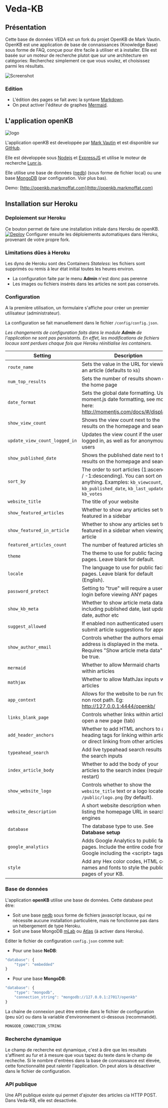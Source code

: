 # Veda-KB

## Présentation

Cette base de données VEDA est un fork du projet OpenKB de Mark Vautin.
OpenKB est une application de base de connaissances (Knowledge Base) sous forme de FAQ, conçue pour être facile à utiliser et à installer.
Elle est basée sur un moteur de recherche plutot que sur une architecture en catégories: 
Recherchez simplement ce que vous voulez, et choisissez parmi les résultats.


![Screenshot](https://raw.githubusercontent.com/mrvautin/mrvautin.github.io/master/images/openkb/openkb_homepage_.png)

### Edition

* L'édition des pages se fait avec la syntaxe [Markdown](http://spec.commonmark.org/).
* On peut activer l'éditeur de graphes [Mermaid](http://knsv.github.io/mermaid/).

## L'application openKB

![logo](https://raw.githubusercontent.com/mrvautin/mrvautin.github.io/master/images/openkb/openkb_logo_small.png)

L'application openKB est developpée par [Mark Vautin](https://github.com/mrvautin) et est disponible sur [GitHub](https://github.com/mrvautin/openKB).

Elle est développée sous [Nodejs](https://nodejs.org/) et [ExpressJS](http://expressjs.com/) et utilise le moteur de recherche [Lunr.js](https://github.com/olivernn/lunr.js/).

Elle utilise une base de données ([nedb](https://github.com/louischatriot/nedb)) (sous forme de fichier local) ou une base [MongoDB](https://www.mongodb.com) (par configuration. Voir plus bas). 

Demo: [http://openkb.markmoffat.com](http://openkb.markmoffat.com)

## Installation sur Heroku

### Deploiement sur Heroku

Ce bouton permet de faire une installation initiale dans Heroku de openKB.
[![Deploy](https://www.herokucdn.com/deploy/button.svg)](https://heroku.com/deploy?template=https://github.com/mrvautin/openKB)
Configurer ensuite les déploiements automatiques dans Heroku, provenant de votre propre fork.

### Limitations dûes à Heroku
Les dyno de Heroku sont des Containers *Stateless*: les fichiers sont supprimés ou remis à leur état initial toutes les heures environ.
* La configuration faite par le menu **Admin** n'est donc pas perenne
* Les images ou fichiers insérés dans les articles ne sont pas conservés.

### Configuration

A la première utilisation, un formulaire s'affiche pour créer un premier utilisateur (administrateur).

La configuration se fait manuellement dans le fichier `/config/config.json`.

*Les changements de configuration faits dans le module __Admin__ de l'application ne sont pas persistants.
En effet, les modifications de fichiers locaux sont perdues chaque fois que Heroku réinitialise les containers.*


|Setting|Description|
|--- |--- |
|`route_name`|Sets the value in the URL for viewing an article (defaults to `kb`)|
|`num_top_results`|Sets the number of results shown on the home page|
|`date_format`|Sets the global date formatting. Uses moment.js date formatting, see more here: http://momentjs.com/docs/#/displaying|
|`show_view_count`|Shows the view count next to the results on the homepage and search|
|`update_view_count_logged_in`|Updates the view count if the user is logged in, as well as for anonymous users|
|`show_published_date`|Shows the published date next to the results on the homepage and search|
|`sort_by`|The order to sort articles (1:ascending / -1:descending). You can sort on anything. Examples: `kb_viewcount`,  `kb_published_date`,  `kb_last_updated` or `kb_votes`|
|`website_title`|The title of your website|
|`show_featured_articles`|Whether to show any articles set to featured in a sidebar|
|`show_featured_in_article`|Whether to show any articles set to featured in a sidebar when viewing an article|
|`featured_articles_count`|The number of featured articles shown|
|`theme`|The theme to use for public facing pages. Leave blank for default.|
|`locale`|The language to use for public facing pages. Leave blank for default (English).|
|`password_protect`|Setting to "true" will require a user to login before viewing ANY pages|
|`show_kb_meta`|Whether to show article meta data including published date, last updated date, author etc|
|`suggest_allowed`|If enabled non authenticated users can submit article suggestions for approval|
|`show_author_email`|Controls whether the authors email address is displayed in the meta. Requires "Show article meta data" to be true.|
|`mermaid`|Whether to allow Mermaid charts within articles|
|`mathjax`|Whether to allow MathJax inputs within articles|
|`app_context`|Allows for the website to be run from a non root path. Eg: http://127.0.0.1:4444/openkb/|
|`links_blank_page`|Controls whether links within articles open a new page (tab)|
|`add_header_anchors`|Whether to add HTML anchors to all heading tags for linking within articles or direct linking from other articles|
|`typeahead_search`|Add live typeahead search results on the search inputs|
|`index_article_body`|Whether to add the body of your articles to the search index (requires restart)|
|`show_website_logo`|Controls whether to show the `website_title` text or a logo located: `/public/logo.png` (by default).|
|`website_description`|A short website description when listing the homepage URL in search engines|
|`database`|The database type to use. See **Database setup**|
|`google_analytics`|Adds Google Analytics to public facing pages. Include the entire code from Google including the &lt;script&gt; tags.|
|`style`|Add any Hex color codes, HTML color names and fonts to style the public pages of your KB.|


### Base de données

L'application **openKB** utilise une base de données.
Cette database peut être:
* Soit une base [nedb](https://github.com/louischatriot/nedb) sous forme de fichiers javascript locaux, qui ne nécessite aucune installation particulière, mais ne fonctionne pas dans un hébergement de type Heroku.
* Soit une base MongoDB [mLab](https://mlab.com/) ou [Atlas](https://www.mongodb.com/cloud/atlas) (à activer dans Heroku).

Editer le fichier de configuration `config.json` comme suit:

* Pour une base **NeDB**:

``` javascript
"database": {
    "type": "embedded"
}
```

* Pour une base **MongoDB**:

``` javascript
"database": {
    "type": "mongodb",
    "connection_string": "mongodb://127.0.0.1:27017/openkb"
}
```

La chaine de connexion peut être entrée dans le fichier de configuration (peu sûr) ou dans la variable d'environnement ci-dessous (recommandé).
``` javascript
MONGODB_CONNECTION_STRING
```

### Recherche dynamique

Le champ de recherche est dynamique, c'est à dire que les resultats s'affinent au fur et à mesure que vous tapez du texte dans le champ de recheche.
Si le nombre d'entrées dans la base de connaissance est élevée, cette fonctionnalité peut ralentir l'application.
On peut alors la désactiver dans le fichier de configuration.

### API publique

Une API publique existe qui permet d'ajouter des articles cia HTTP POST.
Dans Veda-KB, elle est desactivée.


